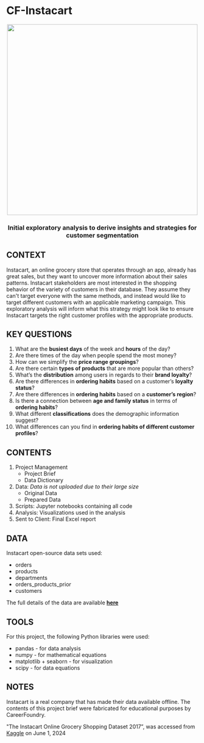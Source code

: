 # CF-Instacart
<p align="center">
  <img src="https://getvectorlogo.com/wp-content/uploads/2022/08/instacart-vector-logo-2022.png" width='500'>
</p>
<h3 align="center">
  Initial exploratory analysis to derive insights and strategies for customer segmentation
</h3>

## CONTEXT
Instacart, an online grocery store that operates through an app, already has great sales, but they want to uncover more information about their sales patterns. Instacart stakeholders are most interested in the shopping behavior of the variety of customers in their database. They assume they can't target everyone with the same methods, and instead would like to target different customers with an applicable marketing campaign. This exploratory analysis will inform what this strategy might look like to ensure Instacart targets the right customer profiles with the appropriate products.

## KEY QUESTIONS
1. What are the **busiest days** of the week and **hours** of the day?
2. Are there times of the day when people spend the most money?
3. How can we simplify the **price range groupings**?
4. Are there certain **types of products** that are more popular than others?
5. What’s the **distribution** among users in regards to their **brand loyalty**?
6. Are there differences in **ordering habits** based on a customer’s **loyalty status**?
7. Are there differences in **ordering habits** based on a **customer’s region**?
8. Is there a connection between **age and family status** in terms of **ordering habits**?
9. What different **classifications** does the demographic information suggest?
10. What differences can you find in **ordering habits of different customer profiles**?


## CONTENTS
1. Project Management
     * Project Brief
     * Data Dictionary
2. Data: _Data is not uploaded due to their large size_
     * Original Data
     * Prepared Data
3. Scripts: Jupyter notebooks containing all code
4. Analysis: Visualizations used in the analysis
5. Sent to Client: Final Excel report


## DATA
Instacart open-source data sets used:
* orders
* products
* departments
* orders_products_prior
* customers

The full details of the data are available **[here](https://s3.amazonaws.com/coach-courses-us/public/courses/data-immersion/A4/A4_Data_Assets/customers.zip)**


## TOOLS
For this project, the following Python libraries were used:
* pandas - for data analysis
* numpy - for mathematical equations
* matplotlib + seaborn - for visualization
* scipy - for data equations


## NOTES
Instacart is a real company that has made their data available offline. The contents of this project brief were fabricated for educational purposes by CareerFoundry.

"The Instacart Online Grocery Shopping Dataset 2017”, was accessed from [Kaggle](https://www.instacart.com/datasets/grocery-shopping-2017) on June 1, 2024
